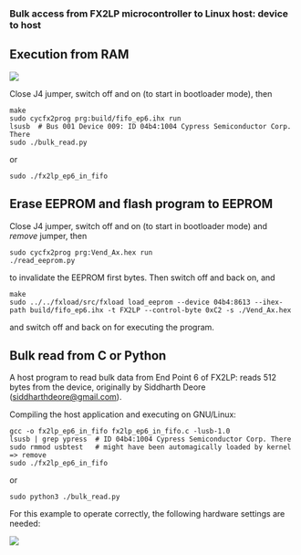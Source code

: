 ### Bulk access from FX2LP microcontroller to Linux host: device to host

## Execution from RAM

<img src="jumper4.jpg">

Close J4 jumper, switch off and on (to start in bootloader mode), then
```
make
sudo cycfx2prog prg:build/fifo_ep6.ihx run
lsusb  # Bus 001 Device 009: ID 04b4:1004 Cypress Semiconductor Corp. There
sudo ./bulk_read.py 
```
or
```
sudo ./fx2lp_ep6_in_fifo 
```

## Erase EEPROM and flash program to EEPROM

Close J4 jumper, switch off and on (to start in bootloader mode) and *remove* jumper, then
```
sudo cycfx2prog prg:Vend_Ax.hex run
./read_eeprom.py
```
to invalidate the EEPROM first bytes. Then switch off and back on, and
```
make
sudo ../../fxload/src/fxload load_eeprom --device 04b4:8613 --ihex-path build/fifo_ep6.ihx -t FX2LP --control-byte 0xC2 -s ./Vend_Ax.hex
```
and switch off and back on for executing the program.
 
## Bulk read from C or Python

A host program to read bulk data from End Point 6 of FX2LP:
reads 512 bytes from the device, originally by Siddharth Deore 
(siddharthdeore@gmail.com).

Compiling the host application and executing on GNU/Linux:
```
gcc -o fx2lp_ep6_in_fifo fx2lp_ep6_in_fifo.c -lusb-1.0
lsusb | grep ypress  # ID 04b4:1004 Cypress Semiconductor Corp. There
sudo rmmod usbtest   # might have been automagically loaded by kernel => remove
sudo ./fx2lp_ep6_in_fifo
```
or
```
sudo python3 ./bulk_read.py
```

For this example to operate correctly, the following hardware settings are needed:

<img src="pinout.png">
